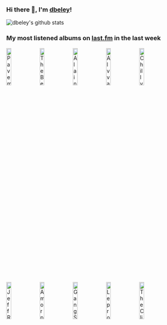 ### Hi there 👋, I'm [dbeley](https://dbeley.ovh/en)!

![dbeley's github stats](https://github-readme-stats.vercel.app/api?username=dbeley)

### My most listened albums on [last.fm](https://www.last.fm/user/d_beley) in the last week

[<img src='https://lastfm.freetls.fastly.net/i/u/300x300/7fab1024a5904669c640610baf2c6ec8.png' width='16%' height='16%' alt='Pavement - Wowee Zowee'>](https://www.last.fm/music/pavement/wowee%2bzowee)&nbsp;
[<img src='https://lastfm.freetls.fastly.net/i/u/300x300/d2428851e289f6fd0ed813a190b5fb8b.jpg' width='16%' height='16%' alt='The Beths - Expert In A Dying Field (Deluxe)'>](https://www.last.fm/music/the%2bbeths/expert%2bin%2ba%2bdying%2bfield%2b%2528deluxe%2529)&nbsp;
[<img src='https://lastfm.freetls.fastly.net/i/u/300x300/59a6df63634f43db9930fc947ed5ae04.jpg' width='16%' height='16%' alt='Alain Bashung - Bleu Pétrole'>](https://www.last.fm/music/alain%2bbashung/bleu%2bp%25c3%25a9trole)&nbsp;
[<img src='https://lastfm.freetls.fastly.net/i/u/300x300/e41b308ca8a94f72e26a79320a3bf313.jpg' width='16%' height='16%' alt='Alvvays - Blue Rev'>](https://www.last.fm/music/alvvays/blue%2brev)&nbsp;
[<img src='https://lastfm.freetls.fastly.net/i/u/300x300/5caa19e86d8c7dc6b162aa44417fc879.jpg' width='16%' height='16%' alt='Chilly Gonzales - A very chilly christmas'>](https://www.last.fm/music/chilly%2bgonzales/a%2bvery%2bchilly%2bchristmas)&nbsp;
<br>
[<img src='https://lastfm.freetls.fastly.net/i/u/300x300/7539e6684f56204908abd43f673ab13b.jpg' width='16%' height='16%' alt='Jeff Rosenstock - NO DREAM'>](https://www.last.fm/music/jeff%2brosenstock/no%2bdream)&nbsp;
[<img src='https://lastfm.freetls.fastly.net/i/u/300x300/bb97634d5dcb44bf80367cf4e2deb676.png' width='16%' height='16%' alt='Amorphis - Skyforger'>](https://www.last.fm/music/amorphis/skyforger)&nbsp;
[<img src='https://lastfm.freetls.fastly.net/i/u/300x300/34e9fe6c3d85a9bb5170b09a799b0cd9.png' width='16%' height='16%' alt='Gang Starr - Moment Of Truth'>](https://www.last.fm/music/gang%2bstarr/moment%2bof%2btruth)&nbsp;
[<img src='https://lastfm.freetls.fastly.net/i/u/300x300/3e4382394a13a0feb7266986224058bd.jpg' width='16%' height='16%' alt='Leprous - The Congregation'>](https://www.last.fm/music/leprous/the%2bcongregation)&nbsp;
[<img src='https://lastfm.freetls.fastly.net/i/u/300x300/905593398b064299a5b9fd4c9de66d7c.jpg' width='16%' height='16%' alt='The Clientele - Suburban Light'>](https://www.last.fm/music/the%2bclientele/suburban%2blight)&nbsp;
<br>
